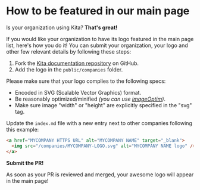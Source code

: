 # How to be featured in our main page 

Is your organization using Kita? **That's great!**

If you would like your organization to have its logo featured in the main page
list, here's how you do it! You can submit your organization, your logo and
other few relevant details by following these steps:

1. Fork the [Kita documentation repository](https://github.com/kitajs/docs) on
   GitHub.
2. Add the logo in the `public/companies` folder.

Please make sure that your logo complies to the following specs:

- Encoded in SVG (Scalable Vector Graphics) format.
- Be reasonably optimized/minified _(you can use
  [imageOptim](https://imageoptim.com/))_.
- Make sure image "width" or "height" are explicitly specified in the "svg" tag.

Update the `index.md` file with a new entry next to other companies following
this example:

```html
<a href="MYCOMPANY HTTPS URL" alt="MYCOMPANY NAME" target="_blank">
  <img src="/companies/MYCOMPANY-LOGO.svg" alt="MYCOMPANY NAME logo" />
</a>
```

**Submit the PR!**

As soon as your PR is reviewed and merged, your awesome logo will appear in the
main page!
